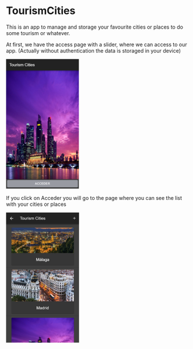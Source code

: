# TourismCities
This is an app to manage and storage your favourite cities or places to do some tourism or whatever.

 At first, we have the access page with a slider, where we can access to our app. (Actually without authentication the data is storaged in your device)

<img src="https://github.com/andresfernandeznad/ionic-TourismCities/blob/master/imgs/acceso.PNG" width="200px">

If you click on Acceder you will go to the page where you can see the list with your cities or places

<img src="https://github.com/andresfernandeznad/ionic-TourismCities/blob/master/imgs/postacceso.PNG" width="200px">
